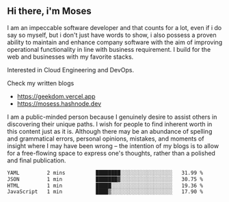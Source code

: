 ## Hi there, i'm Moses

I am an impeccable software developer and that counts for a lot, even if i do say so myself, but i don't just have words to show, i also possess a proven ability to maintain and enhance company software with the aim of improving operational functionality in line with business requirement. I build for the web and businesses with my favorite stacks.

Interested in Cloud Engineering and DevOps.

Check my written blogs
- https://geekdom.vercel.app
- https://mosess.hashnode.dev
  
I am a public-minded person because I genuinely desire to assist others in discovering their unique paths. I wish for people to find inherent worth in this content just as it is. Although there may be an abundance of spelling and grammatical errors, personal opinions, mistakes, and moments of insight where I may have been wrong – the intention of my blogs is to allow for a free-flowing space to express one's thoughts, rather than a polished and final publication.
<!--START_SECTION:waka-->

```txt
YAML         2 mins          ████████░░░░░░░░░░░░░░░░░   31.99 %
JSON         1 min           ███████▓░░░░░░░░░░░░░░░░░   30.75 %
HTML         1 min           █████░░░░░░░░░░░░░░░░░░░░   19.36 %
JavaScript   1 min           ████▒░░░░░░░░░░░░░░░░░░░░   17.90 %
```

<!--END_SECTION:waka-->
